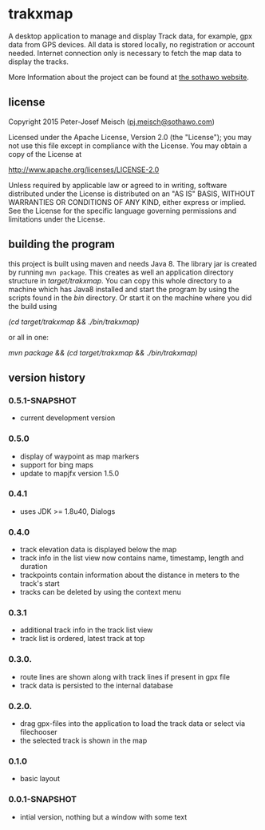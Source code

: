 # trakxmap

A desktop application to manage and display Track data, for example, gpx data from GPS devices. All data is stored
locally, no registration or account needed. Internet connection only is necessary to fetch the map data to display
the tracks.

More Information about the project can be found at [the sothawo website](http://www.sothawo.com/projects/trakxmap/).

## license

 Copyright 2015 Peter-Josef Meisch (pj.meisch@sothawo.com)

   Licensed under the Apache License, Version 2.0 (the "License");
   you may not use this file except in compliance with the License.
   You may obtain a copy of the License at

   http://www.apache.org/licenses/LICENSE-2.0

   Unless required by applicable law or agreed to in writing, software
   distributed under the License is distributed on an "AS IS" BASIS,
   WITHOUT WARRANTIES OR CONDITIONS OF ANY KIND, either express or implied.
   See the License for the specific language governing permissions and
   limitations under the License.

## building the program

this project is built using maven and needs Java 8. The library jar is created by running `mvn package`. This creates
 as well an application directory structure in _target/trakxmap_. You can copy this whole directory to a machine
 which has Java8 installed and start the program by using the scripts found in the _bin_ directory. Or start it on
 the machine where you did the build  using

_(cd target/trakxmap && ./bin/trakxmap)_

or all in one:

_mvn package && (cd target/trakxmap && ./bin/trakxmap)_


## version history

### 0.5.1-SNAPSHOT

* current development version

### 0.5.0

* display of waypoint as map markers
* support for bing maps
* update to mapjfx version 1.5.0

### 0.4.1

* uses JDK >= 1.8u40, Dialogs

### 0.4.0

* track elevation data is displayed below the map
* track info in the list view now contains name, timestamp, length and duration
* trackpoints contain information about the distance in meters to the track's start
* tracks can be deleted by using the context menu

### 0.3.1

* additional track info in the track list view
* track list is ordered, latest track at top

### 0.3.0.

* route lines are shown along with track lines if present in gpx file
* track data is persisted to the internal database

### 0.2.0.

* drag gpx-files into the application to load the track data or select via filechooser
* the selected track is shown in the map

### 0.1.0

* basic layout

### 0.0.1-SNAPSHOT

* intial version, nothing but a window with some text

